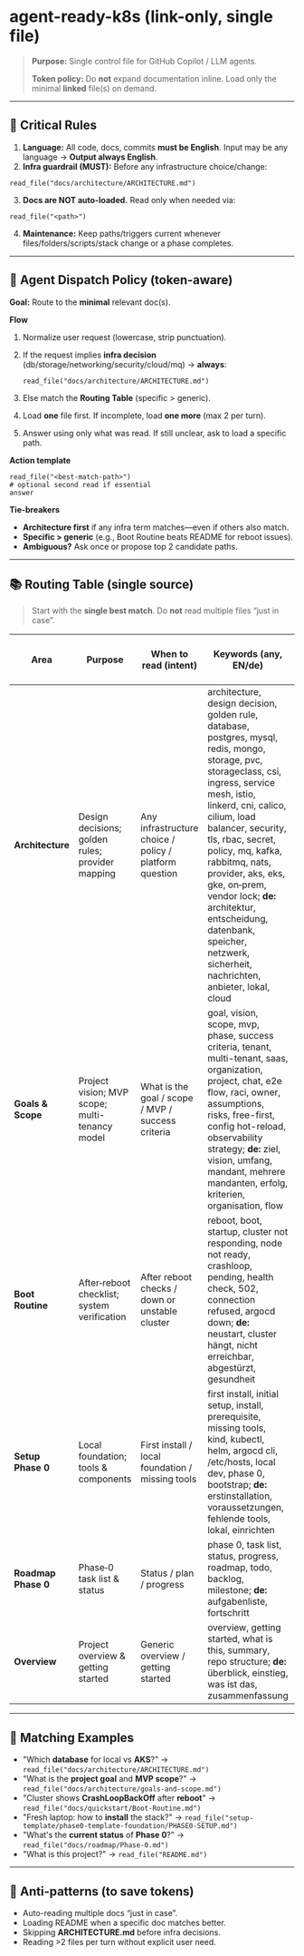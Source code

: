# agent-ready-k8s (link-only, single file)

> **Purpose:** Single control file for GitHub Copilot / LLM agents.
>
> **Token policy:** Do **not** expand documentation inline. Load only the minimal **linked** file(s) on demand.

---

## 🚨 Critical Rules

1. **Language:** All code, docs, commits **must be English**. Input may be any language → **Output always English**.
2. **Infra guardrail (MUST):** Before any infrastructure choice/change:

```
read_file("docs/architecture/ARCHITECTURE.md")
```

3. **Docs are NOT auto-loaded.** Read only when needed via:

```
read_file("<path>")
```

4. **Maintenance:** Keep paths/triggers current whenever files/folders/scripts/stack change or a phase completes.

---

## 🧭 Agent Dispatch Policy (token-aware)

**Goal:** Route to the **minimal** relevant doc(s).

**Flow**

1. Normalize user request (lowercase, strip punctuation).
2. If the request implies **infra decision** (db/storage/networking/security/cloud/mq) → **always**:

   ```
   read_file("docs/architecture/ARCHITECTURE.md")
   ```
3. Else match the **Routing Table** (specific > generic).
4. Load **one** file first. If incomplete, load **one more** (max 2 per turn).
5. Answer using only what was read. If still unclear, ask to load a specific path.

**Action template**

```
read_file("<best-match-path>")
# optional second read if essential
answer
```

**Tie-breakers**

* **Architecture first** if any infra term matches—even if others also match.
* **Specific > generic** (e.g., Boot Routine beats README for reboot issues).
* **Ambiguous?** Ask once or propose top 2 candidate paths.

---

## 📚 Routing Table (single source)

> Start with the **single best match**. Do **not** read multiple files “just in case”.

| Area                | Purpose                                          | When to read (intent)                                  | **Keywords** (any, EN/de)                                                                                                                                                                                                                                                                                                                                                                                                         | **Deny (do not route if these dominate)**          | Path                                |
| ------------------- | ------------------------------------------------ | ------------------------------------------------------ | --------------------------------------------------------------------------------------------------------------------------------------------------------------------------------------------------------------------------------------------------------------------------------------------------------------------------------------------------------------------------------------------------------------------------------- | -------------------------------------------------- | ----------------------------------- |
| **Architecture**    | Design decisions; golden rules; provider mapping | Any infrastructure choice / policy / platform question | architecture, design decision, golden rule, database, postgres, mysql, redis, mongo, storage, pvc, storageclass, csi, ingress, service mesh, istio, linkerd, cni, calico, cilium, load balancer, security, tls, rbac, secret, policy, mq, kafka, rabbitmq, nats, provider, aks, eks, gke, on‑prem, vendor lock; **de:** architektur, entscheidung, datenbank, speicher, netzwerk, sicherheit, nachrichten, anbieter, lokal, cloud | readme, overview                                   | `docs/architecture/ARCHITECTURE.md` |
| **Goals & Scope**   | Project vision; MVP scope; multi-tenancy model   | What is the goal / scope / MVP / success criteria      | goal, vision, scope, mvp, phase, success criteria, tenant, multi-tenant, saas, organization, project, chat, e2e flow, raci, owner, assumptions, risks, free-first, config hot-reload, observability strategy; **de:** ziel, vision, umfang, mandant, mehrere mandanten, erfolg, kriterien, organisation, flow                                                                                                                       | architecture, reboot, install, setup               | `docs/architecture/goals-and-scope.md` |
| **Boot Routine**    | After‑reboot checklist; system verification      | After reboot checks / down or unstable cluster         | reboot, boot, startup, cluster not responding, node not ready, crashloop, pending, health check, 502, connection refused, argocd down; **de:** neustart, cluster hängt, nicht erreichbar, abgestürzt, gesundheit                                                                                                                                                                                                                  | install, setup, phase 0, architecture              | `docs/quickstart/Boot-Routine.md`   |
| **Setup Phase 0**   | Local foundation; tools & components             | First install / local foundation / missing tools       | first install, initial setup, install, prerequisite, missing tools, kind, kubectl, helm, argocd cli, /etc/hosts, local dev, phase 0, bootstrap; **de:** erstinstallation, voraussetzungen, fehlende tools, lokal, einrichten                                                                                                                                                                                                      | reboot, crashloop, node not ready, architecture    | `setup-template/phase0-template-foundation/PHASE0-SETUP.md`   |
| **Roadmap Phase 0** | Phase‑0 task list & status                       | Status / plan / progress                               | phase 0, task list, status, progress, roadmap, todo, backlog, milestone; **de:** aufgabenliste, fortschritt                                                                                                                                                                                                                                                                                                                       | reboot, install, setup, architecture               | `docs/roadmap/Phase-0.md`           |
| **Overview**        | Project overview & getting started               | Generic overview / getting started                     | overview, getting started, what is this, summary, repo structure; **de:** überblick, einstieg, was ist das, zusammenfassung                                                                                                                                                                                                                                                                                                       | aks, eks, gke, reboot, install, phase 0, crashloop | `README.md`                         |

---

## 🧪 Matching Examples

* "Which **database** for local vs **AKS**?" → `read_file("docs/architecture/ARCHITECTURE.md")`
* "What is the **project goal** and **MVP scope**?" → `read_file("docs/architecture/goals-and-scope.md")`
* "Cluster shows **CrashLoopBackOff** after **reboot**" → `read_file("docs/quickstart/Boot-Routine.md")`
* "Fresh laptop: how to **install** the stack?" → `read_file("setup-template/phase0-template-foundation/PHASE0-SETUP.md")`
* "What's the **current status** of **Phase 0**?" → `read_file("docs/roadmap/Phase-0.md")`
* "What is this project?" → `read_file("README.md")`

---

## 🧱 Anti-patterns (to save tokens)

* Auto-reading multiple docs “just in case”.
* Loading README when a specific doc matches better.
* Skipping **ARCHITECTURE.md** before infra decisions.
* Reading >2 files per turn without explicit user need.
